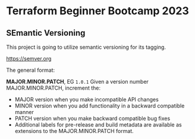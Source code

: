 # Terraform Beginner Bootcamp 2023

## SEmantic Versioning

This project is going to utilize semantic versioning for its tagging.

https://semver.org

The general format:

**MAJOR.MINOR.PATCH**, EG `1.0.1`
Given a version number MAJOR.MINOR.PATCH, increment the:

- MAJOR version when you make incompatible API changes
- MINOR version when you add functionality in a backward compatible manner
- PATCH version when you make backward compatible bug fixes
- Additional labels for pre-release and build metadata are available as extensions to the MAJOR.MINOR.PATCH format.